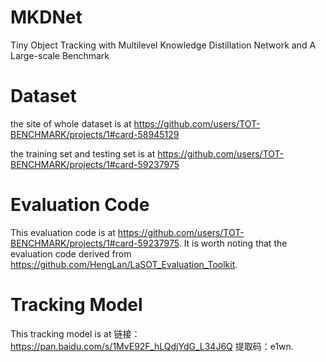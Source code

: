 # MKDNet
Tiny Object Tracking with Multilevel Knowledge Distillation Network and A Large-scale Benchmark
# Dataset
the site of whole dataset is at https://github.com/users/TOT-BENCHMARK/projects/1#card-58945129

the training set and testing set is at https://github.com/users/TOT-BENCHMARK/projects/1#card-59237975

# Evaluation Code
This evaluation code  is at https://github.com/users/TOT-BENCHMARK/projects/1#card-59237975.
It is worth noting that the evaluation code derived from https://github.com/HengLan/LaSOT_Evaluation_Toolkit.

# Tracking Model
This tracking model is at 链接：https://pan.baidu.com/s/1MvE92F_hLQdjYdG_L34J6Q 
提取码：e1wn.

